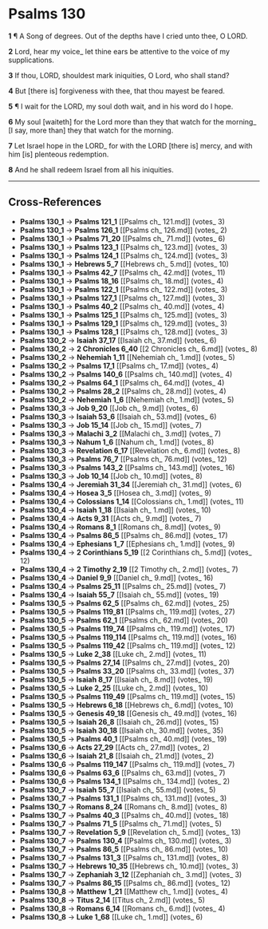 # Psalms 130

**1** ¶ A Song of degrees. Out of the depths have I cried unto thee, O LORD.

**2** Lord, hear my voice_ let thine ears be attentive to the voice of my supplications.

**3** If thou, LORD, shouldest mark iniquities, O Lord, who shall stand?

**4** But [there is] forgiveness with thee, that thou mayest be feared.

**5** ¶ I wait for the LORD, my soul doth wait, and in his word do I hope.

**6** My soul [waiteth] for the Lord more than they that watch for the morning_ [I say, more than] they that watch for the morning.

**7** Let Israel hope in the LORD_ for with the LORD [there is] mercy, and with him [is] plenteous redemption.

**8** And he shall redeem Israel from all his iniquities.

---

## Cross-References

- **Psalms 130_1** → **Psalms 121_1** [[Psalms ch_ 121.md]] (votes_ 3)
- **Psalms 130_1** → **Psalms 126_1** [[Psalms ch_ 126.md]] (votes_ 2)
- **Psalms 130_1** → **Psalms 71_20** [[Psalms ch_ 71.md]] (votes_ 6)
- **Psalms 130_1** → **Psalms 123_1** [[Psalms ch_ 123.md]] (votes_ 3)
- **Psalms 130_1** → **Psalms 124_1** [[Psalms ch_ 124.md]] (votes_ 3)
- **Psalms 130_1** → **Hebrews 5_7** [[Hebrews ch_ 5.md]] (votes_ 10)
- **Psalms 130_1** → **Psalms 42_7** [[Psalms ch_ 42.md]] (votes_ 11)
- **Psalms 130_1** → **Psalms 18_16** [[Psalms ch_ 18.md]] (votes_ 4)
- **Psalms 130_1** → **Psalms 122_1** [[Psalms ch_ 122.md]] (votes_ 3)
- **Psalms 130_1** → **Psalms 127_1** [[Psalms ch_ 127.md]] (votes_ 3)
- **Psalms 130_1** → **Psalms 40_2** [[Psalms ch_ 40.md]] (votes_ 4)
- **Psalms 130_1** → **Psalms 125_1** [[Psalms ch_ 125.md]] (votes_ 3)
- **Psalms 130_1** → **Psalms 129_1** [[Psalms ch_ 129.md]] (votes_ 3)
- **Psalms 130_1** → **Psalms 128_1** [[Psalms ch_ 128.md]] (votes_ 3)
- **Psalms 130_2** → **Isaiah 37_17** [[Isaiah ch_ 37.md]] (votes_ 6)
- **Psalms 130_2** → **2 Chronicles 6_40** [[2 Chronicles ch_ 6.md]] (votes_ 8)
- **Psalms 130_2** → **Nehemiah 1_11** [[Nehemiah ch_ 1.md]] (votes_ 5)
- **Psalms 130_2** → **Psalms 17_1** [[Psalms ch_ 17.md]] (votes_ 4)
- **Psalms 130_2** → **Psalms 140_6** [[Psalms ch_ 140.md]] (votes_ 4)
- **Psalms 130_2** → **Psalms 64_1** [[Psalms ch_ 64.md]] (votes_ 4)
- **Psalms 130_2** → **Psalms 28_2** [[Psalms ch_ 28.md]] (votes_ 4)
- **Psalms 130_2** → **Nehemiah 1_6** [[Nehemiah ch_ 1.md]] (votes_ 5)
- **Psalms 130_3** → **Job 9_20** [[Job ch_ 9.md]] (votes_ 6)
- **Psalms 130_3** → **Isaiah 53_6** [[Isaiah ch_ 53.md]] (votes_ 6)
- **Psalms 130_3** → **Job 15_14** [[Job ch_ 15.md]] (votes_ 7)
- **Psalms 130_3** → **Malachi 3_2** [[Malachi ch_ 3.md]] (votes_ 7)
- **Psalms 130_3** → **Nahum 1_6** [[Nahum ch_ 1.md]] (votes_ 8)
- **Psalms 130_3** → **Revelation 6_17** [[Revelation ch_ 6.md]] (votes_ 8)
- **Psalms 130_3** → **Psalms 76_7** [[Psalms ch_ 76.md]] (votes_ 12)
- **Psalms 130_3** → **Psalms 143_2** [[Psalms ch_ 143.md]] (votes_ 16)
- **Psalms 130_3** → **Job 10_14** [[Job ch_ 10.md]] (votes_ 8)
- **Psalms 130_4** → **Jeremiah 31_34** [[Jeremiah ch_ 31.md]] (votes_ 6)
- **Psalms 130_4** → **Hosea 3_5** [[Hosea ch_ 3.md]] (votes_ 9)
- **Psalms 130_4** → **Colossians 1_14** [[Colossians ch_ 1.md]] (votes_ 11)
- **Psalms 130_4** → **Isaiah 1_18** [[Isaiah ch_ 1.md]] (votes_ 10)
- **Psalms 130_4** → **Acts 9_31** [[Acts ch_ 9.md]] (votes_ 7)
- **Psalms 130_4** → **Romans 8_1** [[Romans ch_ 8.md]] (votes_ 9)
- **Psalms 130_4** → **Psalms 86_5** [[Psalms ch_ 86.md]] (votes_ 17)
- **Psalms 130_4** → **Ephesians 1_7** [[Ephesians ch_ 1.md]] (votes_ 9)
- **Psalms 130_4** → **2 Corinthians 5_19** [[2 Corinthians ch_ 5.md]] (votes_ 12)
- **Psalms 130_4** → **2 Timothy 2_19** [[2 Timothy ch_ 2.md]] (votes_ 7)
- **Psalms 130_4** → **Daniel 9_9** [[Daniel ch_ 9.md]] (votes_ 16)
- **Psalms 130_4** → **Psalms 25_11** [[Psalms ch_ 25.md]] (votes_ 7)
- **Psalms 130_4** → **Isaiah 55_7** [[Isaiah ch_ 55.md]] (votes_ 19)
- **Psalms 130_5** → **Psalms 62_5** [[Psalms ch_ 62.md]] (votes_ 25)
- **Psalms 130_5** → **Psalms 119_81** [[Psalms ch_ 119.md]] (votes_ 27)
- **Psalms 130_5** → **Psalms 62_1** [[Psalms ch_ 62.md]] (votes_ 20)
- **Psalms 130_5** → **Psalms 119_74** [[Psalms ch_ 119.md]] (votes_ 17)
- **Psalms 130_5** → **Psalms 119_114** [[Psalms ch_ 119.md]] (votes_ 16)
- **Psalms 130_5** → **Psalms 119_42** [[Psalms ch_ 119.md]] (votes_ 12)
- **Psalms 130_5** → **Luke 2_38** [[Luke ch_ 2.md]] (votes_ 11)
- **Psalms 130_5** → **Psalms 27_14** [[Psalms ch_ 27.md]] (votes_ 20)
- **Psalms 130_5** → **Psalms 33_20** [[Psalms ch_ 33.md]] (votes_ 37)
- **Psalms 130_5** → **Isaiah 8_17** [[Isaiah ch_ 8.md]] (votes_ 19)
- **Psalms 130_5** → **Luke 2_25** [[Luke ch_ 2.md]] (votes_ 10)
- **Psalms 130_5** → **Psalms 119_49** [[Psalms ch_ 119.md]] (votes_ 15)
- **Psalms 130_5** → **Hebrews 6_18** [[Hebrews ch_ 6.md]] (votes_ 10)
- **Psalms 130_5** → **Genesis 49_18** [[Genesis ch_ 49.md]] (votes_ 16)
- **Psalms 130_5** → **Isaiah 26_8** [[Isaiah ch_ 26.md]] (votes_ 15)
- **Psalms 130_5** → **Isaiah 30_18** [[Isaiah ch_ 30.md]] (votes_ 35)
- **Psalms 130_5** → **Psalms 40_1** [[Psalms ch_ 40.md]] (votes_ 19)
- **Psalms 130_6** → **Acts 27_29** [[Acts ch_ 27.md]] (votes_ 2)
- **Psalms 130_6** → **Isaiah 21_8** [[Isaiah ch_ 21.md]] (votes_ 2)
- **Psalms 130_6** → **Psalms 119_147** [[Psalms ch_ 119.md]] (votes_ 7)
- **Psalms 130_6** → **Psalms 63_6** [[Psalms ch_ 63.md]] (votes_ 7)
- **Psalms 130_6** → **Psalms 134_1** [[Psalms ch_ 134.md]] (votes_ 2)
- **Psalms 130_7** → **Isaiah 55_7** [[Isaiah ch_ 55.md]] (votes_ 5)
- **Psalms 130_7** → **Psalms 131_1** [[Psalms ch_ 131.md]] (votes_ 3)
- **Psalms 130_7** → **Romans 8_24** [[Romans ch_ 8.md]] (votes_ 8)
- **Psalms 130_7** → **Psalms 40_3** [[Psalms ch_ 40.md]] (votes_ 18)
- **Psalms 130_7** → **Psalms 71_5** [[Psalms ch_ 71.md]] (votes_ 5)
- **Psalms 130_7** → **Revelation 5_9** [[Revelation ch_ 5.md]] (votes_ 13)
- **Psalms 130_7** → **Psalms 130_4** [[Psalms ch_ 130.md]] (votes_ 3)
- **Psalms 130_7** → **Psalms 86_5** [[Psalms ch_ 86.md]] (votes_ 10)
- **Psalms 130_7** → **Psalms 131_3** [[Psalms ch_ 131.md]] (votes_ 8)
- **Psalms 130_7** → **Hebrews 10_35** [[Hebrews ch_ 10.md]] (votes_ 3)
- **Psalms 130_7** → **Zephaniah 3_12** [[Zephaniah ch_ 3.md]] (votes_ 3)
- **Psalms 130_7** → **Psalms 86_15** [[Psalms ch_ 86.md]] (votes_ 12)
- **Psalms 130_8** → **Matthew 1_21** [[Matthew ch_ 1.md]] (votes_ 4)
- **Psalms 130_8** → **Titus 2_14** [[Titus ch_ 2.md]] (votes_ 5)
- **Psalms 130_8** → **Romans 6_14** [[Romans ch_ 6.md]] (votes_ 4)
- **Psalms 130_8** → **Luke 1_68** [[Luke ch_ 1.md]] (votes_ 6)
